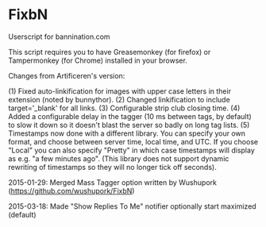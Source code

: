 FixbN
=====

Userscript for bannination.com

This script requires you to have Greasemonkey (for firefox) or Tampermonkey (for Chrome) installed in your browser.

Changes from Artificeren's version:

(1) Fixed auto-linkification for images with upper case letters in their extension (noted by bunnythor).
(2) Changed linkification to include target='_blank' for all links.
(3) Configurable strip club closing time.
(4) Added a configurable delay in the tagger (10 ms between tags, by default) to slow it down so it doesn't blast the server so badly on long tag lists.
(5) Timestamps now done with a different library. You can specify your own format, and choose between server time, local time, and UTC. If you choose "Local" you can also specify "Pretty" in which case timestamps will display as e.g. "a few minutes ago". (This library does not support dynamic rewriting of timestamps so they will no longer tick off seconds).

2015-01-29:  Merged Mass Tagger option written by Wushupork (https://github.com/wushupork/FixbN)

2015-03-18:  Made "Show Replies To Me" notifier optionally start maximized (default)
